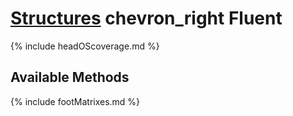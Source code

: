 # [Structures](https://reglue4go.github.io/structures/ 'Structures') <span class="material-symbols-outlined"> chevron_right </span> Fluent

{% include headOScoverage.md %}

## Available Methods

{% include footMatrixes.md %}
